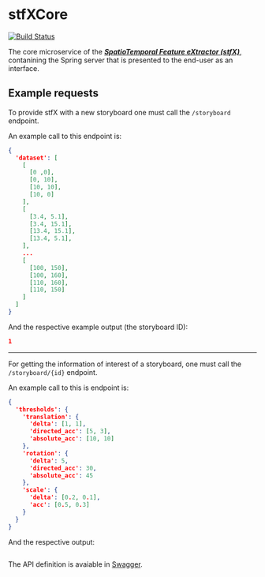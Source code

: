 # stfXCore

[![Build Status](https://travis-ci.com/EdgarACarneiro/stfXCore.svg?token=J52cxsfW92GANe4gUJgy&branch=master)](https://travis-ci.com/EdgarACarneiro/stfXCore)

The core microservice of the [___SpatioTemporal Feature eXtractor (stfX)___](https://github.com/EdgarACarneiro/stfX), contanining the Spring server that is presented to the end-user as an interface.

## Example requests

To provide stfX with a new storyboard one must call the `/storyboard` endpoint.

An example call to this endpoint is:
```json
{
  'dataset': [
    [
      [0 ,0],
      [0, 10],
      [10, 10],
      [10, 0]
    ],
    [
      [3.4, 5.1],
      [3.4, 15.1],
      [13.4, 15.1],
      [13.4, 5.1],
    ],
    ...
    [
      [100, 150],
      [100, 160],
      [110, 160],
      [110, 150]
    ]
  ]
}
```

And the respective example output (the storyboard ID):
```json
1
```

---

For getting the information of interest of a storyboard, one must call the `/storyboard/{id}` endpoint.

An example call to this is endpoint is:
```json
{
  'thresholds': {
    'translation': {
      'delta': [1, 1],
      'directed_acc': [5, 3],
      'absolute_acc': [10, 10]
    },
    'rotation': {
      'delta': 5,
      'directed_acc': 30,
      'absolute_acc': 45
    },
    'scale': {
      'delta': [0.2, 0.1],
      'acc': [0.5, 0.3]
    }
  }
}
```

And the respective output:
```json

```

The API definition is avaiable in [Swagger](https://app.swaggerhub.com/apis/EdgarACarneiro/thesis/1.0.0).
